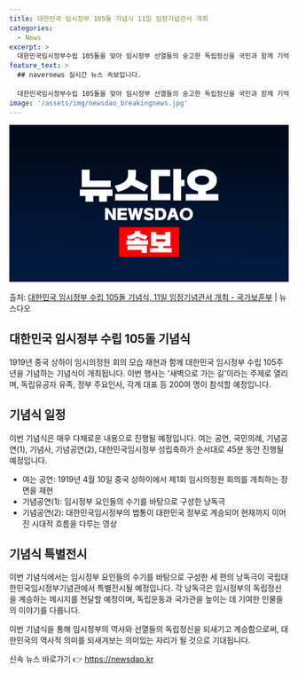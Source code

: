 ```yaml
---
title: 대한민국 임시정부 105돌 기념식 11일 임정기념관서 개최
categories:
  - News
excerpt: >
  대한민국임시정부수립 105돌을 맞아 임시정부 선열들의 숭고한 독립정신을 국민과 함께 기억하고 계승하는 기념식…
feature_text: >
  ## navernews 실시간 뉴스 속보입니다.

  대한민국임시정부수립 105돌을 맞아 임시정부 선열들의 숭고한 독립정신을 국민과 함께 기억하고 계승하는 기념식…
image: '/assets/img/newsdao_breakingnews.jpg'
---
```


![뉴스다오 속보](/assets/img/newsdao_breakingnews.jpg)

<p>출처: <a href="https://newsdao.kr/3559" rel="dofollow">대한민국 임시정부 수립 105돌 기념식, 11일 임정기념관서 개최 - 국가보훈부</a> | 뉴스다오</p>

<h2>대한민국 임시정부 수립 105돌 기념식</h2>
1919년 중국 상하이 임시의정원 회의 모습 재현과 함께 대한민국 임시정부 수립 105주년을 기념하는 기념식이 개최됩니다. 이번 행사는 '새벽으로 가는 길'이라는 주제로 열리며, 독립유공자 유족, 정부 주요인사, 각계 대표 등 200여 명이 참석할 예정입니다.

<h2>기념식 일정</h2>
이번 기념식은 매우 다채로운 내용으로 진행될 예정입니다. 여는 공연, 국민의례, 기념공연(1), 기념사, 기념공연(2), 대한민국임시정부 성립축하가 순서대로 45분 동안 진행될 예정입니다.

<ul>
  <li>여는 공연: 1919년 4월 10일 중국 상하이에서 제1회 임시의정원 회의를 개최하는 장면을 재현</li>
  <li>기념공연(1): 임시정부 요인들의 수기를 바탕으로 구성한 낭독극</li>
  <li>기념공연(2): 대한민국임시정부의 법통이 대한민국 정부로 계승되어 현재까지 이어진 시대적 흐름을 다루는 영상</li>
</ul>

<h2>기념식 특별전시</h2>
이번 기념식에서는 임시정부 요인들의 수기를 바탕으로 구성한 세 편의 낭독극이 국립대한민국임시정부기념관에서 특별전시될 예정입니다. 각 낭독극은 임시정부의 독립정신을 계승하는 메시지를 전달할 예정이며, 독립운동과 국가관을 높이는 데 기여한 인물들의 이야기를 다룹니다.

이번 기념식을 통해 임시정부의 역사와 선열들의 독립정신을 되새기고 계승함으로써, 대한민국의 역사적 의미를 되새겨보는 의미있는 자리가 될 것으로 기대됩니다. 

신속 뉴스 바로가기 👉 <a href="https://newsdao.kr" rel="dofollow">https://newsdao.kr</a>


